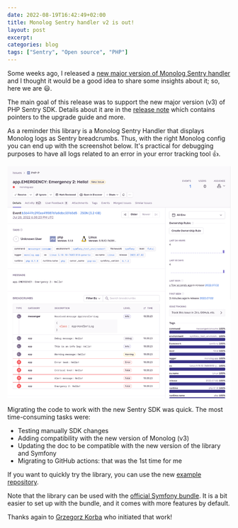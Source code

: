 ```yaml
---
date: 2022-08-19T16:42:49+02:00
title: Monolog Sentry handler v2 is out!
layout: post
excerpt:
categories: blog
tags: ["Sentry", "Open source", "PHP"]
---
```


Some weeks ago, I released a [new major version of Monolog Sentry handler](https://twitter.com/B_Galati/status/1553016326834343943)
and I thought it would be a good idea to share some insights about it; so, here we are 😃.

The main goal of this release was to support the new major version (v3) of PHP Sentry SDK.
Details about it are in the [release note](https://github.com/B-Galati/monolog-sentry-handler/releases/tag/2.0.0)
which contains pointers to the upgrade guide and more.

As a reminder this library is a Monolog Sentry Handler that displays Monolog logs as Sentry breadcrumbs.
Thus, with the right Monolog config you can end up with the screenshot below. It's practical
for debugging purposes to have all logs related to an error in your error tracking tool 👍.

![Sentry event example screenshot](/images/sentry-event-example.png)

Migrating the code to work with the new Sentry SDK was quick. The most time-consuming tasks were:
- Testing manually SDK changes
- Adding compatibility with the new version of Monolog (v3)
- Updating the doc to be compatible with the new version of the library and Symfony
- Migrating to GitHub actions: that was the 1st time for me

If you want to quickly try the library, you can use
the new [example repository](https://github.com/B-Galati/monolog-sentry-handler-example).

Note that the library can be used with the [official Symfony bundle](https://github.com/getsentry/sentry-symfony).
It is a bit easier to set up with the bundle, and it comes with more features by default.

Thanks again to [Grzegorz Korba](https://twitter.com/_Codito_) who initiated that work!
